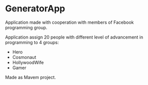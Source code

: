 # GeneratorApp
Application made with cooperation with members of Facebook programming group.

Application assign 20 people with different level of advancement in programming to 4 groups:
- Hero
- Cosmonaut
- HollywoodWife
- Gamer

Made as Mavem project.
